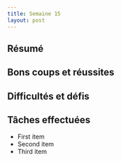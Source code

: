 ```yaml
---
title: Semaine 15
layout: post
---
```


## Résumé

## Bons coups et réussites

## Difficultés et défis

## Tâches effectuées

- First item
- Second item
- Third item
